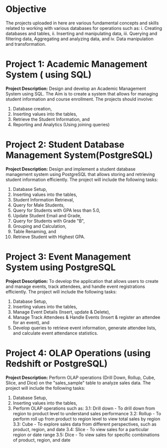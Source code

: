 # Objective
The projects uploaded in here are various fundamental concepts and skills related to working with various databases for operations such as:
i. Creating databases and tables, 
ii. Inserting and manipulating data,
iii. Querying and filtering data, Aggregating and analyzing data, and
iv. Data manipulation and transformation.

# Project 1: Academic Management System ( using SQL)
**Project Description:**
Design and develop an Academic Management System using SQL. The Aim is to create a system that
allows for managing student information and course enrollment.
The projects should involve: 
1. Database creation, 
2. Inserting values into the tables, 
3. Retrieve the Student Information, and
4. Reporting and Analytics (Using joining queries)

# Project 2: Student Database Management System(PostgreSQL)
**Project Description:**
Design and implement a student database management system using PostgreSQL
that allows storing and retrieving student information efficiently. The project will include the
following tasks:
1. Database Setup,
2. Inserting values into the tables,
3. Student Information Retrieval,
4. Query for Male Students,
5. Query for Students with GPA less than 5.0,
6. Update Student Email and Grade,
7. Query for Students with Grade "B",
8. Grouping and Calculation,
9. Table Renaming, and
10. Retrieve Student with Highest GPA.

# Project 3: Event Management System using PostgreSQL
**Project Description:**
To develop the application that allows users to create and manage events, track
attendees, and handle event registrations efficiently. The project will include the following
tasks:
1. Database Setup,
2. Inserting values into the tables,
3. Manage Event Details (Insert, update & Delete),
4. Manage Track Attendees & Handle Events (Insert & register an attendee for an event), and
5. Develop queries to retrieve event information, generate attendee lists, and calculate event attendance statistics.

# Project 4: OLAP Operations (using Redshift or PostgreSQL)
**Project Description:**
Perform OLAP operations (Drill Down, Rollup, Cube, Slice, and Dice) on the "sales_sample" table to analyze sales data. 
The project will include the following tasks:
1. Database Setup,
2. Inserting values into the tables,
3. Perform OLAP operations such as:
   3.1: Drill down -  To drill down from region to product level to understand sales performance
   3.2: Rollup -  To perform roll up from product to region level to view total sales by region
   3.3: Cube - To explore sales data from different perspectives, such as product, region, and date
   3.4: Slice - To view sales for a particular region or date range
   3.5: Dice - To view sales for specific combinations of product, region, and date

